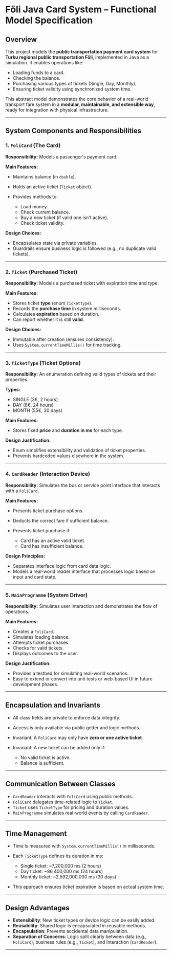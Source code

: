 # Föli Java Card System – Functional Model Specification

## Overview

This project models the **public transportation payment card system** for **Turku regional public transportation Föli**, implemented in Java as a simulation. It enables operations like:

* Loading funds to a card.
* Checking the balance.
* Purchasing various types of tickets (Single, Day, Monthly).
* Ensuring ticket validity using synchronized system time.

This abstract model demonstrates the core behavior of a real-world transport fare system in a **modular, maintainable, and extensible way**, ready for integration with physical infrastructure.

---

## System Components and Responsibilities

### 1. `FoliCard` (The Card)

**Responsibility:**
Models a passenger's payment card.

**Main Features:**

* Maintains balance (in `double`).
* Holds an active ticket (`Ticket` object).
* Provides methods to:

  * Load money.
  * Check current balance.
  * Buy a new ticket (if valid one isn’t active).
  * Check ticket validity.

**Design Choices:**

* Encapsulates state via private variables.
* Guardrails ensure business logic is followed (e.g., no duplicate valid tickets).

---

### 2. `Ticket` (Purchased Ticket)

**Responsibility:**
Models a purchased ticket with expiration time and type.

**Main Features:**

* Stores ticket **type** (enum `TicketType`).
* Records the **purchase time** in system milliseconds.
* Calculates **expiration** based on duration.
* Can report whether it is still **valid**.

**Design Choices:**

* Immutable after creation (ensures consistency).
* Uses `System.currentTimeMillis()` for time tracking.

---

### 3. `TicketType` (Ticket Options)

**Responsibility:**
An enumeration defining valid types of tickets and their properties.

**Types:**

* SINGLE (3€, 2 hours)
* DAY (8€, 24 hours)
* MONTH (55€, 30 days)

**Main Features:**

* Stores fixed **price** and **duration in ms** for each type.

**Design Justification:**

* Enum simplifies extensibility and validation of ticket properties.
* Prevents hardcoded values elsewhere in the system.

---

### 4. `CardReader` (Interaction Device)

**Responsibility:**
Simulates the bus or service point interface that interacts with a `FoliCard`.

**Main Features:**

* Presents ticket purchase options.
* Deducts the correct fare if sufficient balance.
* Prevents ticket purchase if:

  * Card has an active valid ticket.
  * Card has insufficient balance.

**Design Principles:**

* Separates interface logic from card data logic.
* Models a real-world reader interface that processes logic based on input and card state.

---

### 5. `MainProgramme` (System Driver)

**Responsibility:**
Simulates user interaction and demonstrates the flow of operations.

**Main Features:**

* Creates a `FoliCard`.
* Simulates loading balance.
* Attempts ticket purchases.
* Checks for valid tickets.
* Displays outcomes to the user.

**Design Justification:**

* Provides a testbed for simulating real-world scenarios.
* Easy to extend or convert into unit tests or web-based UI in future development phases.

---

## Encapsulation and Invariants

* All class fields are private to enforce data integrity.
* Access is only available via public getter and logic methods.
* Invariant: A `FoliCard` may only have **zero or one active ticket**.
* Invariant: A new ticket can be added only if:

  * No valid ticket is active.
  * Balance is sufficient.

---

## Communication Between Classes

* `CardReader` interacts with `FoliCard` using public methods.
* `FoliCard` delegates time-related logic to `Ticket`.
* `Ticket` uses `TicketType` for pricing and duration values.
* `MainProgramme` simulates real-world events by calling `CardReader`.

---

## Time Management

* Time is measured with `System.currentTimeMillis()` in milliseconds.
* Each `TicketType` defines its duration in ms:

  * Single ticket: \~7,200,000 ms (2 hours)
  * Day ticket: \~86,400,000 ms (24 hours)
  * Monthly ticket: \~2,592,000,000 ms (30 days)
* This approach ensures ticket expiration is based on actual system time.

---

## Design Advantages

* **Extensibility**: New ticket types or device logic can be easily added.
* **Reusability**: Shared logic is encapsulated in reusable methods.
* **Encapsulation**: Prevents accidental data manipulation.
* **Separation of Concerns**: Logic split clearly between data (e.g., `FoliCard`), business rules (e.g., `Ticket`), and interaction (`CardReader`).

---



